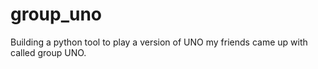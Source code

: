 # group_uno
Building a python tool to play a version of UNO my friends came up with called group UNO.
